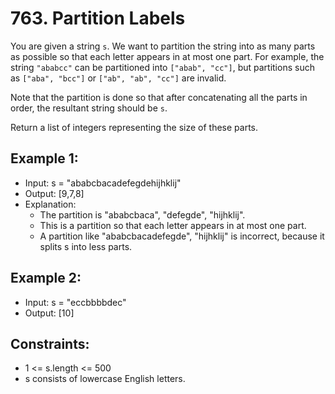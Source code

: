 # 763. Partition Labels

You are given a string `s`. We want to partition the string into as many parts as possible so that each letter appears in at most one part. For example, the string `"ababcc"` can be partitioned into `["abab", "cc"]`, but partitions such as `["aba", "bcc"]` or `["ab", "ab", "cc"]` are invalid.

Note that the partition is done so that after concatenating all the parts in order, the resultant string should be `s`.

Return a list of integers representing the size of these parts.

## Example 1:

- Input: s = "ababcbacadefegdehijhklij"
- Output: [9,7,8]
- Explanation:
    - The partition is "ababcbaca", "defegde", "hijhklij".
    - This is a partition so that each letter appears in at most one part.
    - A partition like "ababcbacadefegde", "hijhklij" is incorrect, because it splits s into less parts.

## Example 2:

- Input: s = "eccbbbbdec"
- Output: [10]

## Constraints:

- 1 <= s.length <= 500
- s consists of lowercase English letters.